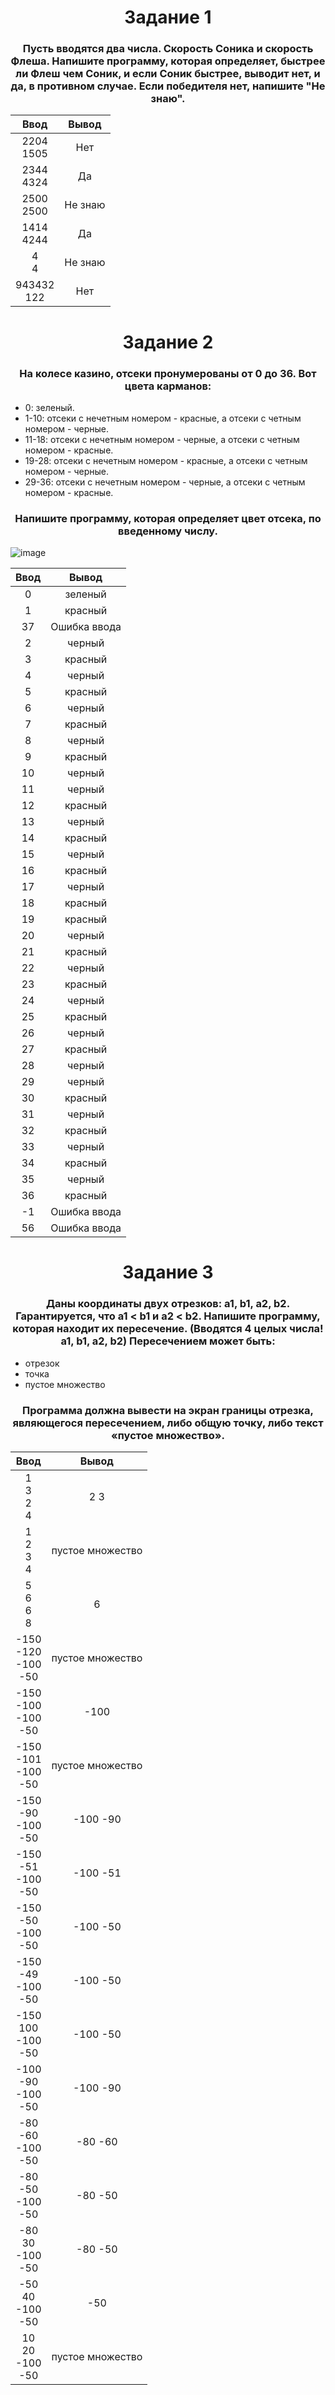 <h1 align="center">Задание 1</h1>
<h3 align="center">Пусть вводятся два числа. Скорость Соника и скорость Флеша. Напишите программу, которая определяет,  быстрее ли Флеш чем Соник, и если Соник быстрее, выводит нет, и да, в противном случае. Если победителя нет, напишите "Не знаю".</h3>

| Ввод   | Вывод |
| :----: |:-----:|
| 2204<br />1505 | Нет |
| 2344<br />4324 | Да |
| 2500<br />2500 | Не знаю |
| 1414<br />4244 | Да |
| 4<br />4 | Не знаю |
| 943432<br />122 | Нет |


<h1 align="center">Задание 2</h1>
<h3 align="center">На колесе казино, отсеки пронумерованы от 0 до 36. Вот цвета карманов:</h3>

* 0: зеленый.
* 1-10: отсеки с нечетным номером - красные, а отсеки с четным номером - черные.
* 11-18: отсеки с нечетным номером - черные, а отсеки с четным номером - красные.
* 19-28: отсеки с нечетным номером - красные, а отсеки с четным номером - черные.
* 29-36: отсеки с нечетным номером - черные, а отсеки с четным номером - красные.

<h3 align="center">Напишите программу, которая определяет цвет отсека, по введенному числу.</h3>

![image](https://github.com/HonestGiftless/IT-CUBE/assets/113893391/502789f1-97f8-405a-aab2-eb0468e459d3)

| Ввод | Вывод |
| :--: |:-----:|
| 0 | зеленый |
| 1 | красный |
| 37 | Ошибка ввода |
| 2 | черный |
| 3 | красный |
| 4 | черный |
| 5 | красный |
| 6 | черный |
| 7 | красный |
| 8 | черный |
| 9 | красный |
| 10 | черный |
| 11 | черный |
| 12 | красный |
| 13 | черный |
| 14 | красный |
| 15 | черный |
| 16 | красный |
| 17 | черный |
| 18 | красный |
| 19 | красный |
| 20 | черный |
| 21 | красный |
| 22 | черный |
| 23 | красный |
| 24 | черный |
| 25 | красный |
| 26 | черный |
| 27 | красный |
| 28 | черный |
| 29 | черный |
| 30 | красный |
| 31 | черный |
| 32 | красный |
| 33 | черный |
| 34 | красный |
| 35 | черный |
| 36 | красный |
| -1 | Ошибка ввода |
| 56 | Ошибка ввода |


<h1 align="center">Задание 3</h1>
<h3 align="center">Даны координаты двух отрезков: a1, b1, a2, b2. Гарантируется, что a1 < b1 и a2 < b2. Напишите программу, которая находит их пересечение. (Вводятся 4 целых числа! a1, b1, a2, b2) Пересечением может быть:</h3>

* отрезок
* точка
* пустое множество

<h3 align="center">Программа должна вывести на экран границы отрезка, являющегося пересечением, либо общую точку, либо текст «пустое множество».</h3>


| Ввод   | Вывод |
| :----: |:-----:|
| 1<br />3<br />2<br />4 | 2 3 |
| 1<br />2<br />3<br />4 | пустое множество |
| 5<br />6<br />6<br />8 | 6 |
| -150<br />-120<br />-100<br />-50 | пустое множество |
| -150<br />-100<br />-100<br />-50 | -100 |
| -150<br />-101<br />-100<br />-50 | пустое множество |
| -150<br />-90<br />-100<br />-50 | -100 -90 |
| -150<br />-51<br />-100<br />-50 | -100 -51 |
| -150<br />-50<br />-100<br />-50 | -100 -50 |
| -150<br />-49<br />-100<br />-50 | -100 -50 |
| -150<br />100<br />-100<br />-50 | -100 -50 |
| -100<br />-90<br />-100<br />-50 | -100 -90 |
| -80<br />-60<br />-100<br />-50 | -80 -60 |
| -80<br />-50<br />-100<br />-50 | -80 -50 |
| -80<br />30<br />-100<br />-50 | -80 -50 |
| -50<br />40<br />-100<br />-50 | -50 |
| 10<br />20<br />-100<br />-50 | пустое множество |

